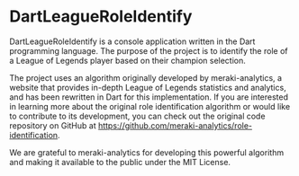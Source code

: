 # DartLeagueRoleIdentify
DartLeagueRoleIdentify is a console application written in the Dart programming language. The purpose of the project is to identify the role of a League of Legends player based on their champion selection.

The project uses an algorithm originally developed by meraki-analytics, a website that provides in-depth League of Legends statistics and analytics, and has been rewritten in Dart for this implementation. 
If you are interested in learning more about the original role identification algorithm or would like to contribute to its development, you can check out the original code repository on GitHub at https://github.com/meraki-analytics/role-identification.

We are grateful to meraki-analytics for developing this powerful algorithm and making it available to the public under the MIT License.

